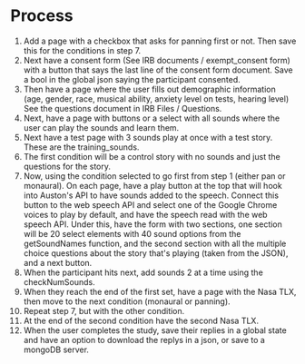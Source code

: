 # Process

1. Add a page with a checkbox that asks for panning first or not. Then save this for the conditions in step 7.
2. Next have a consent form (See IRB documents / exempt_consent form) with a button that says the last line of the consent form document. Save a bool in the global json saying the participant consented.
3. Then have a page where the user fills out demographic information (age, gender, race, musical ability, anxiety level on tests, hearing level) See the questions document in IRB Files / Questions.
4. Next, have a page with buttons or a select with all sounds where the user can play the sounds and learn them.
5. Next have a test page with 3 sounds play at once with a test story. These are the training_sounds.
6. The first condition will be a control story with no sounds and just the questions for the story.
7. Now, using the condition selected to go first from step 1 (either pan or monaural). On each page, have a play button at the top that will hook into Auston's API to have sounds added to the speech. Connect this button to the web speech API and select one of the Google Chrome voices to play by default, and have the speech read with the web speech API. Under this, have the form with two sections, one section will be 20 select elements with 40 sound options from the getSoundNames function, and the second section with all the multiple choice questions about the story that's playing (taken from the JSON), and a next button.
8. When the participant hits next, add sounds 2 at a time using the checkNumSounds.
9. When they reach the end of the first set, have a page with the Nasa TLX, then move to the next condition (monaural or panning).
10. Repeat step 7, but with the other condition.
11. At the end of the second condition have the second Nasa TLX.
12. When the user completes the study, save their replies in a global state and have an option to download the replys in a json, or save to a mongoDB server.

